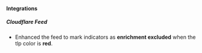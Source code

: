 
#### Integrations

##### Cloudflare Feed

- Enhanced the feed to mark indicators as **enrichment excluded** when the tlp color is **red**.
